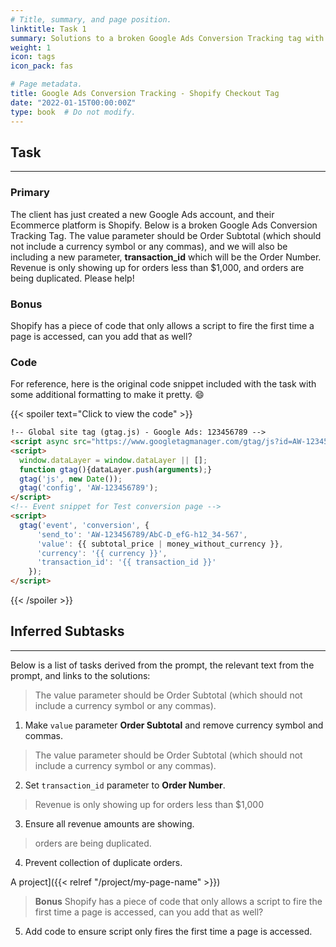 ```yaml
---
# Title, summary, and page position.
linktitle: Task 1 
summary: Solutions to a broken Google Ads Conversion Tracking tag with Shopify.
weight: 1
icon: tags
icon_pack: fas

# Page metadata.
title: Google Ads Conversion Tracking - Shopify Checkout Tag
date: "2022-01-15T00:00:00Z"
type: book  # Do not modify.
---
```


## Task

***

### Primary

The client has just created a new Google Ads account, and their Ecommerce platform is Shopify. Below is a broken Google Ads Conversion Tracking Tag. The value parameter should be Order Subtotal (which should not include a currency symbol or any commas), and we will also be including a new parameter, **transaction_id** which will be the Order Number. Revenue is only showing up for orders less than $1,000, and orders are being duplicated. Please help!

### Bonus

Shopify has a piece of code that only allows a script to fire the first time a page is accessed, can you
add that as well? 

### Code 

For reference, here is the original code snippet included with the task with some additional formatting to make it pretty. :smile:

{{< spoiler text="Click to view the code" >}}
```html
!-- Global site tag (gtag.js) - Google Ads: 123456789 -->  
<script async src="https://www.googletagmanager.com/gtag/js?id=AW-123456789"></script>  
<script>
  window.dataLayer = window.dataLayer || [];
  function gtag(){dataLayer.push(arguments);}  
  gtag('js', new Date());
  gtag('config', 'AW-123456789'); 
</script>  
<!-- Event snippet for Test conversion page -->  
<script>
  gtag('event', 'conversion', {  
      'send_to': 'AW-123456789/AbC-D_efG-h12_34-567',  
      'value': {{ subtotal_price | money_without_currency }},  
      'currency': '{{ currency }}',  
      'transaction_id': '{{ transaction_id }}'  
    });  
</script> 
```
{{< /spoiler >}}

## Inferred Subtasks

***

Below is a list of tasks derived from the prompt, the relevant text from the prompt, and links to the solutions:

> The value parameter should be Order Subtotal (which should not include a currency symbol or any commas).

1. Make `value` parameter **Order Subtotal** and remove currency symbol and commas.



> The value parameter should be Order Subtotal (which should not include a currency symbol or any commas).

2. Set `transaction_id` parameter to **Order Number**.   



> Revenue is only showing up for orders less than $1,000

3. Ensure all revenue amounts are showing.


> orders are being duplicated.

4. Prevent collection of duplicate orders. 

A project]({{< relref "/project/my-page-name" >}})

> **Bonus** Shopify has a piece of code that only allows a script to fire the first time a page is accessed, can you
add that as well?

5. Add code to ensure script only fires the first time a page is accessed.


